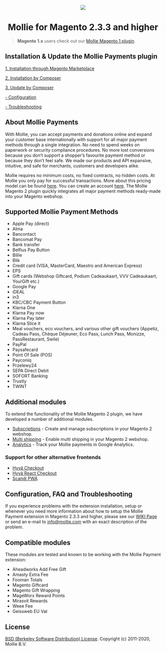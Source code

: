 <p align="center">
  <img src="https://github-production-user-asset-6210df.s3.amazonaws.com/24823946/348646786-e32c4d54-5153-48ea-bcd6-3fcf977e2d15.jpg?X-Amz-Algorithm=AWS4-HMAC-SHA256&X-Amz-Credential=AKIAVCODYLSA53PQK4ZA%2F20240715%2Fus-east-1%2Fs3%2Faws4_request&X-Amz-Date=20240715T084846Z&X-Amz-Expires=300&X-Amz-Signature=ff70d20db3fa04e7b896c2cff653fb1e75ae4472962298475a54ce99c577a8f9&X-Amz-SignedHeaders=host&actor_id=24823946&key_id=0&repo_id=77065612" />
  
</p>
<h1 align="center">Mollie for Magento 2.3.3 and higher</h1>

> **Magento 1.x** users check out our [Mollie Magento 1 plugin](https://github.com/mollie/Magento).


## Installation & Update the Mollie Payments plugin

[1. Installation through Magento Marketplace](https://github.com/mollie/magento2/wiki/Installation-using-Marketplace)

[2. Installation by Composer](https://github.com/mollie/magento2/wiki/Installation-using-Composer)

[3. Update by Composer](https://github.com/mollie/magento2/wiki/Update-through-Composer)

[- Configuration](https://github.com/mollie/magento2/wiki/Configure-the-extension)

[- Troubleshooting](https://github.com/mollie/magento2/wiki/Troubleshooting)

## About Mollie Payments
With Mollie, you can accept payments and donations online and expand your customer base internationally with support for all major payment methods through a single integration. No need to spend weeks on paperwork or security compliance procedures. No more lost conversions because you don’t support a shopper’s favourite payment method or because they don’t feel safe. We made our products and API expansive, intuitive, and safe for merchants, customers and developers alike. 

Mollie requires no minimum costs, no fixed contracts, no hidden costs. At Mollie you only pay for successful transactions. More about this pricing model can be found [here](https://www.mollie.com/en/pricing/). You can create an account [here](https://www.mollie.com/dashboard/signup). The Mollie Magento 2 plugin quickly integrates all major payment methods ready-made into your Magento webshop.

## Supported Mollie Payment Methods

- Apple Pay (direct)
- Alma
- Bancontact
- Bancomat Pay
- Bank transfer
- Belfius Pay Button
- Billie
- Blik
- Credit card (VISA, MasterCard, Maestro and American Express)
- EPS
- Gift cards (Webshop Giftcard, Podium Cadeaukaart, VVV Cadeaukaart, YourGift etc.)
- Google Pay
- iDEAL
- in3
- KBC/CBC Payment Button
- Klarna One
- Klarna Pay now
- Klarna Pay later
- Klarna Slice it
- Meal vouchers, eco vouchers, and various other gift vouchers (Appetiz, Cadeau Pass, Chèque Déjeuner, Eco Pass, Lunch Pass, Monizze, PassRestaurant, Swile)
- PayPal
- Paysafecard
- Point Of Sale (POS)
- Payconiq
- Przelewy24
- SEPA Direct Debit
- SOFORT Banking
- Trustly
- TWINT

## Additional modules

To extend the functionality of the Mollie Magento 2 plugin, we have developed a number of additional modules.

- [Subscriptions](https://github.com/mollie/magento2-subscriptions) - Create and manage subscriptions in your Magento 2 webshop.
- [Multi shipping](https://github.com/mollie/magento2-multishipping) - Enable multi shipping in your Magento 2 webshop.
- [Analytics](https://github.com/mollie/magento2-analytics) - Track your Mollie payments in Google Analytics.

### Support for other alternative frontends

- [Hyvä Checkout](https://github.com/mollie/magento2-hyva-compatibility)
- [Hyvä React Checkout](https://github.com/mollie/magento2-hyva-react-checkout)
- [Scandi PWA](https://github.com/mollie/magento2-scandipwa)

## Configuration, FAQ and Troubleshooting
If you experience problems with the extension installation, setup or whenever you need more information about how to setup the Mollie Payment extension in Magento 2.3.3 and higher, please see our [WIKI Page](https://github.com/mollie/magento2/wiki) or send an e-mail to [info@mollie.com](mailto:info@mollie.com) with an exact description of the problem.

## Compatible modules

These modules are tested and known to be working with the Mollie Payment extension:

- Aheadworks Add Free Gift
- Amasty Extra Fee
- Fooman Totals
- Magento Giftcard
- Magento Gift Wrapping
- MageWorx Reward Points
- Mirasvit Rewards
- Weee Fee
- Geissweb EU Vat

## License
[BSD (Berkeley Software Distribution) License](http://www.opensource.org/licenses/bsd-license.php).
Copyright (c) 2011-2020, Mollie B.V.
